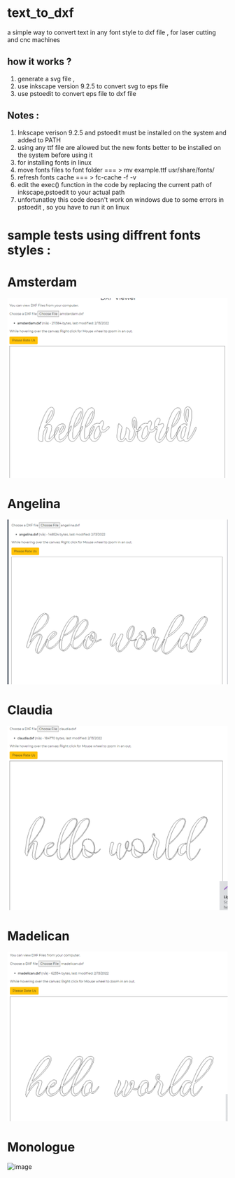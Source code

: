 # text_to_dxf
a simple way to convert text in any font style to dxf file , for laser cutting and cnc machines
## how it works ? 
 1) generate a svg file , 
 2) use inkscape version 9.2.5  to convert svg to eps file
 3) use pstoedit to convert eps file  to dxf file
 ## Notes : 
  1) Inkscape verison 9.2.5 and pstoedit must be installed on the system and added to PATH
  2) using any ttf file are allowed but the new fonts better to be installed on the system before using it 
  3) for installing fonts in linux 
  4) move fonts files to font folder === > mv example.ttf usr/share/fonts/ 
  5) refresh fonts cache             === >   fc-cache -f -v 
  6) edit the exec() function in the code by replacing the current path of inkscape,pstoedit to your actual path
  7) unfortunatley this code doesn't work on windows due to some errors in pstoedit , so you have to run it on linux

# sample tests using diffrent fonts styles :

#  Amsterdam 
![image](https://github.com/amr9k8/text_to_dxf/blob/main/text-to-dxf-main%20php%20version/dxfConverted/samples/amsterdam.png)
#  Angelina 
![image](https://github.com/amr9k8/text_to_dxf/blob/main/text-to-dxf-main%20php%20version/dxfConverted/samples/angelina.png)
#  Claudia  
![image](https://github.com/amr9k8/text_to_dxf/blob/main/text-to-dxf-main%20php%20version/dxfConverted/samples/claudia.png)
#  Madelican
![image](https://github.com/amr9k8/text_to_dxf/blob/main/text-to-dxf-main%20php%20version/dxfConverted/samples/madelican.png)
#  Monologue
![image](https://user-images.githubusercontent.com/61662153/116804487-6f070900-ab1f-11eb-907a-db7ae0c3520b.png)
